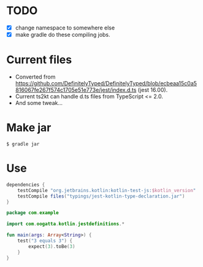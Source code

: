 # TODO

  - [x] change namespace to somewhere else
  - [x] make gradle do these compiling jobs.

# Current files

  - Converted from https://github.com/DefinitelyTyped/DefinitelyTyped/blob/ecbeaa15c0a5816067fe267f574c1705e51e773e/jest/index.d.ts (jest 16.00).
  - Current ts2kt can handle d.ts files from TypeScript <= 2.0.
  - And some tweak...

# Make jar

```
$ gradle jar
```

# Use


```gradle
dependencies {
    testCompile "org.jetbrains.kotlin:kotlin-test-js:$kotlin_version"
    testCompile files("typings/jest-kotlin-type-declaration.jar")
}
```

```kotlin
package com.example

import com.oogatta.kotlin.jestdefinitions.*

fun main(args: Array<String>) {
    test("3 equals 3") {
        expect(3).toBe(3)
    }
}
```
